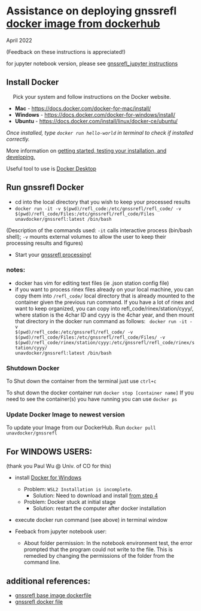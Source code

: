# Assistance on deploying gnssrefl [docker image from dockerhub](https://hub.docker.com/repository/docker/unavdocker/gnssrefl)
April 2022

(Feedback on these instructions is appreciated!)

for jupyter notebook version, please see [gnssrefl_jupyter instructions](https://www.unavco.org/gitlab/gnss_reflectometry/gnssrefl_jupyter)
## Install Docker
&ensp;&ensp; Pick your system and follow instructions on the Docker website. 
* **Mac** - https://docs.docker.com/docker-for-mac/install/ 
* **Windows** - https://docs.docker.com/docker-for-windows/install/ 
* **Ubuntu** - https://docs.docker.com/install/linux/docker-ce/ubuntu/ 

*Once installed, type `docker run hello-world` in terminal to check if installed correctly.*

More information on [getting started, testing your installation, and developing.](https://docs.docker.com/get-started/) 

Useful tool to use is [Docker Desktop](https://www.docker.com/products/docker-desktop)

## Run gnssrefl Docker
* cd into the local directory that you wish to keep your processed results
* <code>docker run -it -v $(pwd)/refl_code:/etc/gnssrefl/refl_code/ -v $(pwd)/refl_code/Files:/etc/gnssrefl/refl_code/Files unavdocker/gnssrefl:latest /bin/bash</code>

(Description of the commands used:  <code>-it</code> calls interactive process (bin/bash shell); <code>-v</code> mounts external volumes to allow the user to keep their processing results and figures)

* Start your [gnssrefl processing!](https://github.com/kristinemlarson/gnssrefl#iv-rinex2snr---extracting-snr-data-from-rinex-files-)

### notes:
* docker has vim for editing text files (ie .json station config file)
* if you want to process rinex files already on your local machine, you can copy them into <code>/refl_code/</code> local directory that is already mounted to the container given the previous run command.  If you have a lot of rinex and want to keep organized, you can copy into refl_code/rinex/station/cyyy/, where station is the 4char ID and cyyy is the 4char year, and then mount that directory in the docker run command as follows: <code> docker run -it -v $(pwd)/refl_code:/etc/gnssrefl/refl_code/ -v $(pwd)/refl_code/Files:/etc/gnssrefl/refl_code/Files/ -v $(pwd)/refl_code/rinex/station/cyyy:/etc/gnssrefl/refl_code/rinex/station/cyyy/ unavdocker/gnssrefl:latest /bin/bash </code>


### Shutdown Docker <a name="Shutdown"></a>
To Shut down the container from the terminal just use `ctrl+c`

To shut down the docker container run `docker stop [container name]`
If you need to see the container(s) you have running you can use `docker ps`

### Update Docker Image to newest version <a name="Update Docker"></a>
To update your Image from our DockerHub. Run `docker pull unavdocker/gnssrefl`


## For WINDOWS USERS:
(thank you Paul Wu @ Univ. of CO for this)
* install [Docker for Windows](https://desktop.docker.com/win/main/amd64/Docker%20Desktop%20Installer.exe)
	* Problem: <code>WSL2 Installation is incomplete</code>.  
		* Solution: Need to download and install [from step 4](https://docs.microsoft.com/en-us/windows/wsl/install-manual#step-4---download-the-linux-kernel-update-package)
	* Problem: Docker stuck at initial stage
		* Solution: restart the computer after docker installation


* execute docker run command (see above) in terminal window
* Feeback from jupyter notebook user:
	* About folder permission: In the notebook environment test, the error prompted that the program could not write to the file.  This is remedied by changing the permissions of the folder from the command line.

## additional references:
* [gnssrefl base image dockerfile](https://gitlab.com/gnss_reflectometry/gnssrefl_docker_base_img/-/blob/master/Dockerfile)
* [gnssrefl docker file](https://github.com/kristinemlarson/gnssrefl/blob/master/Dockerfile)


